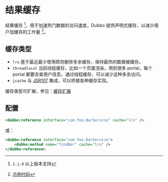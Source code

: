 # 结果缓存

结果缓存 [^1]，用于加速热门数据的访问速度，Dubbo 提供声明式缓存，以减少用户加缓存的工作量 [^2]。

## 缓存类型

* `lru` 基于最近最少使用原则删除多余缓存，保持最热的数据被缓存。
* `threadlocal` 当前线程缓存，比如一个页面渲染，用到很多 portal，每个 portal 都要去查用户信息，通过线程缓存，可以减少这种多余访问。
* `jcache` 与 [JSR107](http://jcp.org/en/jsr/detail?id=107%27) 集成，可以桥接各种缓存实现。

缓存类型可扩展，参见：[缓存扩展](http://dubbo.apache.org/books/dubbo-dev-book/impls/cache.html)

## 配置

```xml
<dubbo:reference interface="com.foo.BarService" cache="lru" />
```

或：

```xml
<dubbo:reference interface="com.foo.BarService">
    <dubbo:method name="findBar" cache="lru" />
</dubbo:reference>
```

[^1]: `2.1.0` 以上版本支持
[^2]: [示例代码](https://github.com/apache/incubator-dubbo/tree/master/dubbo-test/dubbo-test-examples/src/main/java/com/alibaba/dubbo/examples/cache)